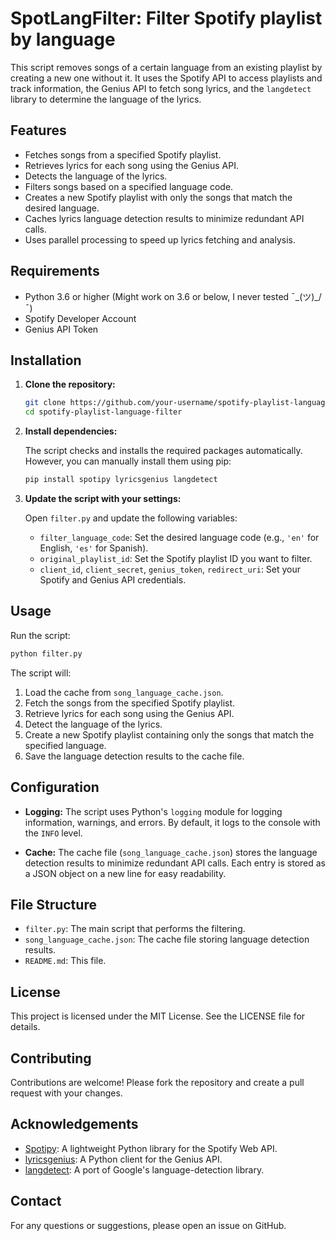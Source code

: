 # SpotLangFilter: Filter Spotify playlist by language

This script removes songs of a certain language from an existing playlist by creating a new one without it. It uses the Spotify API to access playlists and track information, the Genius API to fetch song lyrics, and the `langdetect` library to determine the language of the lyrics.

## Features

- Fetches songs from a specified Spotify playlist.
- Retrieves lyrics for each song using the Genius API.
- Detects the language of the lyrics.
- Filters songs based on a specified language code.
- Creates a new Spotify playlist with only the songs that match the desired language.
- Caches lyrics language detection results to minimize redundant API calls.
- Uses parallel processing to speed up lyrics fetching and analysis.

## Requirements

- Python 3.6 or higher (Might work on 3.6 or below, I never tested ¯\_(ツ)_/¯)
- Spotify Developer Account
- Genius API Token

## Installation

1. **Clone the repository:**

   ```sh
   git clone https://github.com/your-username/spotify-playlist-language-filter.git
   cd spotify-playlist-language-filter
   ```

2. **Install dependencies:**

   The script checks and installs the required packages automatically. However, you can manually install them using pip:

   ```sh
   pip install spotipy lyricsgenius langdetect
   ```

3. **Update the script with your settings:**

   Open `filter.py` and update the following variables:
   
   - `filter_language_code`: Set the desired language code (e.g., `'en'` for English, `'es'` for Spanish).
   - `original_playlist_id`: Set the Spotify playlist ID you want to filter.
   - `client_id`, `client_secret`, `genius_token`, `redirect_uri`: Set your Spotify and Genius API credentials.

## Usage

Run the script:

```sh
python filter.py
```

The script will:
1. Load the cache from `song_language_cache.json`.
2. Fetch the songs from the specified Spotify playlist.
3. Retrieve lyrics for each song using the Genius API.
4. Detect the language of the lyrics.
5. Create a new Spotify playlist containing only the songs that match the specified language.
6. Save the language detection results to the cache file.

## Configuration

- **Logging:** The script uses Python's `logging` module for logging information, warnings, and errors. By default, it logs to the console with the `INFO` level.

- **Cache:** The cache file (`song_language_cache.json`) stores the language detection results to minimize redundant API calls. Each entry is stored as a JSON object on a new line for easy readability.

## File Structure

- `filter.py`: The main script that performs the filtering.
- `song_language_cache.json`: The cache file storing language detection results.
- `README.md`: This file.

## License

This project is licensed under the MIT License. See the LICENSE file for details.

## Contributing

Contributions are welcome! Please fork the repository and create a pull request with your changes.

## Acknowledgements

- [Spotipy](https://github.com/plamere/spotipy): A lightweight Python library for the Spotify Web API.
- [lyricsgenius](https://github.com/johnwmillr/LyricsGenius): A Python client for the Genius API.
- [langdetect](https://pypi.org/project/langdetect/): A port of Google's language-detection library.

## Contact

For any questions or suggestions, please open an issue on GitHub.
